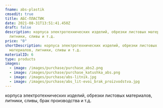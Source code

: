 ```yaml
---
fname: abs-plastik
cmsedit: true
title: АБС-ПЛАСТИК
date: 2021-08-31T13:51:41.450Z
draft: false
description: корпуса электротехнических изделий, обрезки листовых материалов,
  литники, сливы и т.д.
price: "0"
shortDescription: корпуса электротехнических изделий, обрезки листовых
  материалов, литники, сливы и т.д.
materialID: 6
type: products
images:
  - image: /images/purchase/purchase_abs2.png
  - image: /images/purchase/purchase_katushka_abs.png
  - image: /images/purchase/abs-litnik.jpg
  - image: /images/purchase/abs_lit-evoi_brak_proizvodstva.jpg
---
```

корпуса электротехнических изделий, обрезки листовых материалов, литники, сливы, брак производства и т.д.